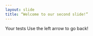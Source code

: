 ```yaml
---
layout: slide
title: “Welcome to our second slide!”
---
```

Your tests
Use the left arrow to go back!
